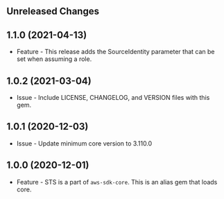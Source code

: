 Unreleased Changes
------------------

1.1.0 (2021-04-13)
------------------

* Feature - This release adds the SourceIdentity parameter that can be set when assuming a role.

1.0.2 (2021-03-04)
------------------

* Issue - Include LICENSE, CHANGELOG, and VERSION files with this gem.

1.0.1 (2020-12-03)
------------------

* Issue - Update minimum core version to 3.110.0

1.0.0 (2020-12-01)
------------------

* Feature - STS is a part of `aws-sdk-core`.  This is an alias gem that loads core.
